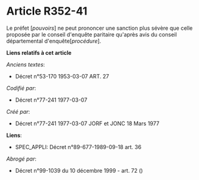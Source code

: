 # Article R352-41

Le préfet [*pouvoirs*] ne peut prononcer une sanction plus sévère que celle proposée par le conseil d'enquête paritaire
qu'après avis du conseil départemental d'enquête[*procédure*].

**Liens relatifs à cet article**

_Anciens textes_:

  - Décret n°53-170 1953-03-07 ART. 27

_Codifié par_:

  - Décret n°77-241 1977-03-07

_Créé par_:

  - Décret n°77-241 1977-03-07 JORF et JONC 18 Mars 1977

**Liens**:

  - SPEC_APPLI: Décret n°89-677-1989-09-18 art. 36

_Abrogé par_:

  - Décret n°99-1039 du 10 décembre 1999 - art. 72 ()

